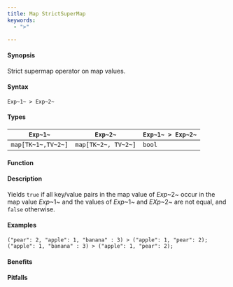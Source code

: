 ```yaml
---
title: Map StrictSuperMap
keywords:
  - ">"

---
```


#### Synopsis

Strict supermap operator on map values.

#### Syntax

`Exp~1~ > Exp~2~`

#### Types

| `Exp~1~`            |  `Exp~2~`             | `Exp~1~ > Exp~2~`  |
| --- | --- | --- |
| `map[TK~1~,TV~2~]` |  `map[TK~2~, TV~2~]` | `bool`                |


#### Function

#### Description

Yields `true` if all key/value pairs in the map value of _Exp_~2~ occur in the map value _Exp_~1~
and the values of _Exp_~1~ and _EXp_~2~ are not equal, and `false` otherwise.

#### Examples

```rascal-shell
("pear": 2, "apple": 1, "banana" : 3) > ("apple": 1, "pear": 2);
("apple": 1, "banana" : 3) > ("apple": 1, "pear": 2);
```

#### Benefits

#### Pitfalls

